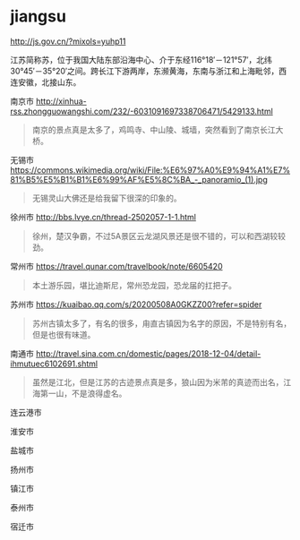 # jiangsu

http://js.gov.cn/?mixols=yuhp11

江苏简称苏，位于我国大陆东部沿海中心、介于东经116°18′－121°57′，北纬30°45′－35°20′之间。跨长江下游两岸，东濒黄海，东南与浙江和上海毗邻，西连安徽，北接山东。

南京市 http://xinhua-rss.zhongguowangshi.com/232/-6031091697338706471/5429133.html

> 南京的景点真是太多了，鸡鸣寺、中山陵、城墙，突然看到了南京长江大桥。

无锡市 https://commons.wikimedia.org/wiki/File:%E6%97%A0%E9%94%A1%E7%81%B5%E5%B1%B1%E6%99%AF%E5%8C%BA_-_panoramio_(1).jpg

> 无锡灵山大佛还是给我留下很深的印象的。

徐州市 http://bbs.lvye.cn/thread-2502057-1-1.html

> 徐州，楚汉争霸，不过5A景区云龙湖风景还是很不错的，可以和西湖较较劲。

常州市 https://travel.qunar.com/travelbook/note/6605420

> 本土游乐园，堪比迪斯尼，常州恐龙园，恐龙届的扛把子。

苏州市 https://kuaibao.qq.com/s/20200508A0GKZZ00?refer=spider

> 苏州古镇太多了，有名的很多，甪直古镇因为名字的原因，不是特别有名，但是也很有味道。

南通市 http://travel.sina.com.cn/domestic/pages/2018-12-04/detail-ihmutuec6102691.shtml

> 虽然是江北，但是江苏的古迹景点真是多，狼山因为米芾的真迹而出名，江海第一山，不是浪得虚名。

连云港市

淮安市

盐城市

扬州市

镇江市

泰州市

宿迁市